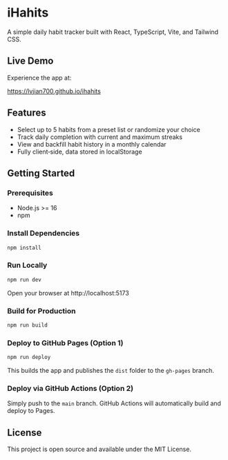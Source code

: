 # iHahits

A simple daily habit tracker built with React, TypeScript, Vite, and Tailwind CSS.

## Live Demo

Experience the app at:

https://lvjian700.github.io/ihahits

## Features

- Select up to 5 habits from a preset list or randomize your choice
- Track daily completion with current and maximum streaks
- View and backfill habit history in a monthly calendar
- Fully client‑side, data stored in localStorage

## Getting Started

### Prerequisites

- Node.js >= 16
- npm

### Install Dependencies

```bash
npm install
```

### Run Locally

```bash
npm run dev
```

Open your browser at http://localhost:5173

### Build for Production

```bash
npm run build
```

### Deploy to GitHub Pages (Option 1)

```bash
npm run deploy
```

This builds the app and publishes the `dist` folder to the `gh-pages` branch.

### Deploy via GitHub Actions (Option 2)

Simply push to the `main` branch. GitHub Actions will automatically build and deploy to Pages.

## License

This project is open source and available under the MIT License.